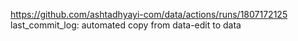 https://github.com/ashtadhyayi-com/data/actions/runs/1807172125
last_commit_log: automated copy from data-edit to data